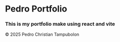 <h1>Pedro Portfolio</h1>

<h3>This is my portfolio make using react and vite</h3>
<p>&copy; 2025 Pedro Christian Tampubolon</p>
